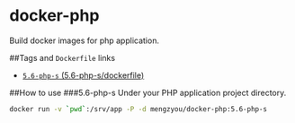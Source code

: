 # docker-php
Build docker images for php application.

##Tags and `Dockerfile` links
- [`5.6-php-s` (5.6-php-s/dockerfile)](https://github.com/mengzyou/docker-php/blob/master/5.6/php-s/Dockerfile)  

##How to use
###5.6-php-s
Under your PHP application project directory.  
```bash
docker run -v `pwd`:/srv/app -P -d mengzyou/docker-php:5.6-php-s  
```  
